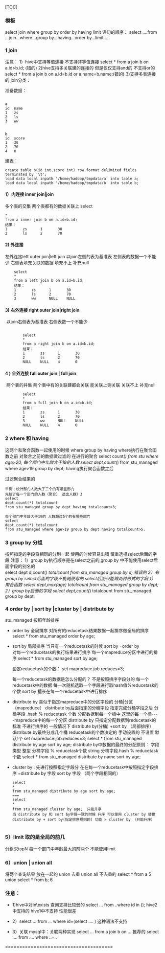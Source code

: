 [TOC]

### 模板

select   join   where   group by order by having limit 
语句的顺序：
select ....from ...join...where...group by...having...order by...limit.....



### 1 join



注意：
	1）hive中支持等值连接  不支持非等值连接
	select * from a join b on a.id>b.id; (错的)
	2)hive支持多关联建的连接的  但是仅仅支持and的  不支持or的
	select * from a join b on a.id=b.id or a.name=b.name;(错的)
	3)支持多表连接的
join分类：

准备数据：

```

a
id	name
1	zs
2	ls
3	ww


b
id	score
1	30
2	70
4	0
```

建表：

```create table a(id int,name string) row format delimited fields terminated by '\t';
create table b(id int,score int) row format delimited fields terminated by '\t';
load data local inpath '/home/hadoop/tmpdata/a' into table a;
load data local inpath '/home/hadoop/tmpdata/b' into table b;
```

#### 1）内连接 inner join|join	

多个表的交集  两个表都有的数据关联上
	select 

	* 
	from a inner join b on a.id=b.id;
	结果：
	1       zs      1       30
	2       ls      2       70

#### 2) 外连接



左外连接left outer join|left join
	以join左侧的表为基准表  左侧表的数据一个不能少 右侧表填充关联的数据  填充不上  补充null

	
		select 
		* 
		from a left join b on a.id=b.id;
		结果：
		1       zs      1       30
		2       ls      2       70
		3       ww      NULL    NULL
	
#### 3) 右外连接 right outer join|right join

​	以join右侧表为基准表  右侧表数一个不能少

```

		select 
		* 
		from a right join b on a.id=b.id;
		结果：
		1       zs      1       30
		2       ls      2       70
		NULL    NULL    4       0	
```

#### 4 ) 	全外连接 full outer join | full join 

​	两个表的并集   两个表中有的关联建都会关联  能关联上则关联 关联不上  补充null

```
		select 
		* 
		from a full join b on a.id=b.id;
		结果：
		1       zs      1       30
		2       ls      2       70
		3       ww      NULL    NULL
		NULL    NULL    4       0

```

### 2 where 和  having

这两个和聚合函数一起使用的时候 
where group by  having 
where执行在聚合函数之前
	对聚合之前的数据做过滤的   在进行的聚合
	select 
	count(*) 
	from stu where age>20;
	每个部门中年龄大于19的人数
	select 
	dept,count(*) 
	from stu_managed where age>19 group by dept;
having执行聚合函数之后

过滤聚合结果的

```
举例：统计部门人数大于三个的有哪些部门
先统计每一个部门的人数（聚合） 选出人数》3
select 
dept,count(*) totalcount 
from stu_managed group by dept having totalcount>3;

每个部门中年龄大于19的 人数超过5个的有哪些部门
select 
dept,count(*) totalcount 
from stu_managed where age>19 group by dept having totalcount>5;

```



### 3 group by 分组

按照指定的字段将相同的分到一起
使用的时候容易出错
慎重选择select后面的字段
注意：
	1）group by执行顺序是在select之前的,group by 中不能使用select后面字段的别名的	
	select 
	dept d,count(*) totalcount 
	from stu_managed group by d;  错误的
	2）有group by   select后面的字段不能随便写的
	select后面只能跟两种形式的字段
		1）聚合函数
			select 
			dept,max(age) totalcount 
			from stu_managed group by dept;
		2）group by后面的字段
		select 
		dept,count(*) totalcount 
		from stu_managed group by dept;

### 4 order by | sort by |cluster by | distribute by 

stu_managed  按照年龄排序

- order by 全局排序
  对所有的reducetask结果数据一起排序做全局的排序
  select * from stu_managed order by age;

- sort by 局部排序 
  当只有一个reducetask的时候 sort by =order by  
  对每一个reducetask的执行结果进行排序
  每一个mapreduce分区中进行的排序
  select * from stu_managed sort by age;

  设定reducetask的个数：
  set mapreduce.job.reduces=3;

  每一个reducetask的数据是怎么分配的？
  	不是按照排序字段分的
  	每一个reducetask中的数据  每一次随机选取一个字段进行取hash值%reducetask的个数
  	sort by 擅长在每一个reducetask中进行排序

- distribute by 类似于指定mapreduce中的分区字段的
  		分桶|分区（mapreduce）
  	distribute by后面指定的分桶字段  指定完成分桶字段之后
  	分桶字段 .hash % reducetask 个数  分配数据到每一个桶中
  	这里的每一个桶----mapreduce中的每一个分区
  	distribute by 只指定分配数据到reducetask的标准 不进行排序的
  	一般情况下  distribute by(分桶) +sort by （局部排序）
  	distribute by最终分成几个桶 reducetask的个数决定的 手动设置的  不设置  默认1个
  	set mapreduce.job.reduces=3;
  	select * from stu_managed distribute by age sort by age;
  distribute by中数据的最终的分配原则：
  字段类型
  	整型   分桶字段 % reducetask个数
  	string  分桶字段.hash % reducetask个数
  select * from stu_managed distribute by name sort by age;

- cluster by :
  	先进行按照指定字段分  在在每一个reducetask中按照指定字段排序
  	=distribute by 字段 sort by 字段 （两个字段相同的）

  ```
  select 
  * 
  from stu_managed distribute by age sort by age;
  ===
  select 
  * 
  from stu_managed cluster by age;  只能升序
  当 distribute by 和 sort by字段一致的时候 升序 可以使用 cluster by 替换
  distribute by + sort by(指定排序规则的) 功能 > cluster by （只能升序）
  
  
  ```

### 5）limit 取的是全局的前几

分组求topN   每一个部门中年龄最大的前两个  不能使用limit
	

### 6）union | union all 

将两个查询结果  放在一起的
union 去重
union all 不去重的
select * from a   5
union 
select * from b;  6



### 注意：

- 1)hive中对in\exists 查询支持比较弱的
  select ...  from ..where id in ();
  hive2中支持的  hive1中不支持
  性能很差

- 2）select ... from ... where id=(select .... )   这种语法不支持

- 3）关联
  mysql中：关联两种实现
  select ...  from  a   join b on ...   推荐的
  select .... from .... where ..=..


======================================